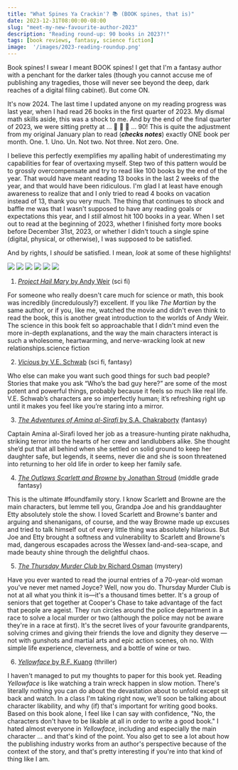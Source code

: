 ```yaml
---
title: "What Spines Ya Crackin'? 📚 (BOOK spines, that is)"
date: 2023-12-31T08:00:00-08:00
slug: "meet-my-new-favourite-author-2023"
description: "Reading round-up: 90 books in 2023?!"
tags: [book reviews, fantasy, science fiction]
image:  '/images/2023-reading-roundup.png'
---
```


Book spines! I swear I meant BOOK spines! I get that I'm a fantasy author with a penchant for the darker tales (though you cannot accuse me of publishing any tragedies, those will never see beyond the deep, dark reaches of a digital filing cabinet). But come ON.

It's now 2024. The last time I updated anyone on my reading progress was last year, when I had read 26 books in the first quarter of 2023. My dismal math skills aside, this was a shock to me. And by the end of the final quarter of 2023, we were sitting pretty at ... 🥁 🥁 🥁 ... 90! This is quite the adjustment from my original January plan to read (***checks notes***) exactly ONE book per month. One. 1. Uno. Un. Not two. Not three. Not zero. One.

I believe this perfectly exemplifies my apalling habit of underestimating my capabilities for fear of overtaxing myself. Step two of this pattern would be to grossly overcompensate and try to read like 100 books by the end of the year. That would have meant reading 13 books in the last 2 weeks of the year, and that would have been ridiculous. I'm glad I at least have enough awareness to realize that and I only tried to read 4 books on vacation instead of 13, thank you very much. The thing that continues to shock and baffle me was that I wasn't supposed to have any reading goals or expectations this year, and I _still_ almost hit 100 books in a year. When I set out to read at the beginning of 2023, whether I finished forty more books before December 31st, 2023, or whether I didn't touch a single spine (digital, physical, or otherwise), I was supposed to be satisfied. 

And by rights, I _should_ be satisfied. I mean, _look_ at some of these highlights!

<div class="gallery-box">
  <div class="gallery">
    <img src="/images/book-reviews/project-hail-mary.jpeg" loading="lazy">
    <img src="/images/book-reviews/vicious.jpeg" loading="lazy">
    <img src="/images/book-reviews/the-adventures-of-amina-al-sirafi-s-a-chakraborty.jpeg" loading="lazy">
    <img src="/images/book-reviews/the-outlaws-scarlet-and-browne-jonathan-stroud.png" loading="lazy">
    <img src="/images/book-reviews/the-thursday-murder-club-richard-osman.jpeg" loading="lazy">
    <img src="/images/book-reviews/yellowface-r-f-kuang.png" loading="lazy">
  </div>
</div>

1. [_Project Hail Mary_ by Andy Weir](https://app.thestorygraph.com/books/ac3ea915-993d-4f30-8632-0f91e4ad0704) (sci fi)

For someone who really doesn't care much for science or math, this book was incredibly (incredulously?) excellent. If you like _The Martian_ by the same author, or if you, like me, watched the movie and didn't even think to read the book, this is another great introduction to the worlds of Andy Weir. The science in this book felt so approachable that I didn't mind even the more in-depth explanations, and the way the main characters interact is such a wholesome, heartwarming, and nerve-wracking look at new relationships.science fiction

2. [_Vicious_ by V.E. Schwab](https://app.thestorygraph.com/books/4ebab16a-861e-4598-83e0-66a0e7b9a820) (sci fi, fantasy)

Who else can make you want such good things for such bad people? Stories that make you ask “Who’s the bad guy here?” are some of the most potent and powerful things, probably because it feels so much like real life. V.E. Schwab’s characters are so imperfectly human; it’s refreshing right up until it makes you feel like you’re staring into a mirror. 

3. [_The Adventures of Amina al-Sirafi_ by S.A. Chakraborty](https://app.thestorygraph.com/books/7b42eb9b-da97-43af-a143-e1c4b8254728) (fantasy)

Captain Amina al-Sirafi loved her job as a treasure-hunting pirate nakhudha, striking terror into the hearts of her crew and landlubbers alike. She thought she’d put that all behind when she settled on solid ground to keep her daughter safe, but legends, it seems, never die and she is soon threatened into returning to her old life in order to keep her family safe.

4. [_The Outlaws Scarlett and Browne_ by Jonathan Stroud](https://app.thestorygraph.com/books/a2936a3a-d1fd-498d-a242-f87c964268f2) (middle grade fantasy)

This is the ultimate #foundfamily story. I know Scarlett and Browne are the main characters, but lemme tell you, Grandpa Joe and his granddaughter Etty absolutely stole the show. I loved Scarlett and Browne's banter and arguing and shenanigans, of course, and the way Browne made up excuses and tried to talk himself out of every little thing was absolutely hilarious. But Joe and Etty brought a softness and vulnerability to Scarlett and Browne's mad, dangerous escapades across the Wessex land-and-sea-scape, and made beauty shine through the delightful chaos.

5. [_The Thursday Murder Club_ by Richard Osman](https://app.thestorygraph.com/books/bdc207d9-da4c-4983-9b83-f143827fddbe) (mystery)

Have you ever wanted to read the journal entries of a 70-year-old woman you've never met named Joyce? Well, now you do. Thursday Murder Club is not at all what you think it is—it's a thousand times better. It's a group of seniors that get together at Cooper's Chase to take advantage of the fact that people are ageist. They run circles around the police department in a race to solve a local murder or two (although the police may not be aware they're in a race at first). It's the secret lives of your favourite grandparents, solving crimes and giving their friends the love and dignity they deserve — not with gunshots and martial arts and epic action scenes, oh no. With simple life experience, cleverness, and a bottle of wine or two.

6. [_Yellowface_ by R.F. Kuang](https://app.thestorygraph.com/books/2d7248cb-2d7a-4d3e-a45a-d1b995aeaaf8) (thriller)

I haven't managed to put my thoughts to paper for this book yet. Reading _Yellowface_ is like watching a train wreck happen in slow motion. There's literally nothing you can do about the devastation about to unfold except sit back and watch. In a class I'm taking right now, we'll soon be talking about character likability, and why (if) that's important for writing good books. Based on this book alone, I feel like I can say with confidence, "No, the characters don't have to be likable at all in order to write a good book." I hated almost everyone in _Yellowface_, including and especially the main character ... and that's kind of the point. You also get to see a lot about how the publishing industry works from an author's perspective because of the context of the story, and that's pretty interesting if you're into that kind of thing like I am. 